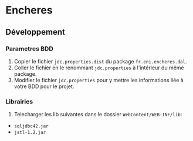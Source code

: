 # Encheres

## Développement

### Parametres BDD

1. Copier le fichier `jdc.properties.dist` du package `fr.eni.encheres.dal`.
2. Coller le fichier en le renommant `jdc.properties` à l'intérieur du même package.
3. Modifier le fichier `jdc.properties` pour y mettre les informations liée à votre BDD pour le projet.

### Librairies

1. Telecharger les lib suivantes dans le dossier `WebContent/WEB-INF/lib`:

- `sqljdbc42.jar`
- `jstl-1.2.jar`